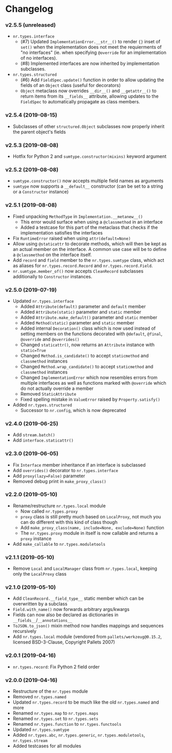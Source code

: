 # Changelog

### v2.5.5 (unreleased)

* `nr.types.interface`
  * (#7) Updated `ImplementationError.__str__()` to render `{}` inset of `set()`
    when the implementation does not meet the requierments of "no interfaces"
    (ie. when specifying `@override` for an implementation of no interfaces).
  * (#8) Implemented interfaces are now inherited by implementation subclasses.
* `nr.types.structured`
  * (#6) Add `FieldSpec.update()` function in order to allow updating the
    fields of an `Object` class (useful for decorators)
  * `Object` metaclass now overrides `__dir__()` and `__getattr__()` to return
    items from its `__fields__` attribute, allowing updates to the `FieldSpec`
    to automatically propagate as class members.

### v2.5.4 (2019-08-15)

* Subclasses of other `structured.Object` subclasses now properly inherit
  the parent object's fields

### v2.5.3 (2019-08-08)

* Hotfix for Python 2 and `sumtype.constructor(mixins)` keyword argument

### v2.5.2 (2019-08-08)

* `sumtype.constructor()` now accepts multiple field names as arguments
* `sumtype` now supports a `__default__` constructor (can be set to a string
  or a `Constructor` instance)

### v2.5.1 (2019-08-08)

* Fixed unpacking `MethodType` in `Implementation.__metanew__()`
  * This error would surface when using a `@classmethod` in an interface
  * Added a testcase for this part of the metaclass that checks if the
    implementation satisfies the interfaces
* Fix `RuntimeError` raised when using `attr(default=None)`
* Allow using `@staticattr` to decorate methods, which will then be kept
  as an actual member on the interface. A common use case will be to define
  a `@classmethod` on the interface itself.
* Add `record` and `field` member to the `nr.types.sumtype` class, which act
  as aliases for `nr.types.record.Record` and `nr.types.record.Field`.
* `nr.sumtype.member_of()` now accepts `CleanRecord` subclasses additionally
  to `Constructor` instances.

### v2.5.0 (2019-07-19)

* Updated `nr.types.interface`
  * Added `Attribute(default)` parameter and `default` member
  * Added `Attribute(static)` parameter and `static` member
  * Added `Attribute.make_default()` parameter and `static` member
  * Added `Method(static)` parameter and `static` member
  * Added internal `Decoration()` class which is now used instead of
    setting members on the functions decorated with `@default`, `@final`,
    `@override` and `@overrides()`
  * Changed `staticattr()`, now returns an `Attribute` instance
    with `static=True`
  * Changed `Method.is_candidate()` to accept `staticmethod`
    and `classmethod` instances
  * Changed `Method.wrap_candidate()` to accept `staticmethod`
    and `classmethod` instances
  * Changed `ImplementationError` which now resembles errors from multiple
    interfaces as well as functions marked with `@override` which do not
    actually override a member
  * Removed `StaticAttribute`
  * Fixed spelling mistake in `ValueError` raised by `Property.satisfy()`
* Added `nr.types.structured`
  * Successor to `nr.config`, which is now deprecated

### v2.4.0 (2019-06-25)

* Add `stream.batch()`
* Add `interface.staticattr()`

### v2.3.0 (2019-06-05)

* Fix `Interface` member inheritance if an interface is subclassed
* Add `overrides()` decorator to `nr.types.interface`
* Add `proxy(lazy=False)` parameter
* Removed debug print in `make_proxy_class()`

### v2.2.0 (2019-05-10)

* Rename/restructure `nr.types.local` module
    * Now called `nr.types.proxy`
    * `proxy` class is still pretty much based on `LocalProxy`, not much you
      can do different with this kind of class though
    * Add `make_proxy_class(name, include=None, exclude=None)` function
    * The `nr.types.proxy` module in itself is now callable and returns a
      `proxy` instance
* Add `make_callable` to `nr.types.moduletools`

### v2.1.1 (2019-05-10)

* Remove `Local` and `LocalManager` class from `nr.types.local`, keeping only
  the `LocalProxy` class

### v2.1.0 (2019-05-10)

* Add `CleanRecord.__field_type__` static member which can be overwritten by
  a subclass
* `Field.with_name()` now forwards arbitrary args/kwargs
* Fields can now also be declared as dictionaries in `__fields__`/`__annotations__`
* `ToJSON.to_json()` mixin method now handles mappings and sequences recursively
* Add `nr.types.local` module (vendored from `pallets/werkzeug@0.15.2`,
  licensed BSD-3-Clause, Copyright Pallets 2007)

### v2.0.1 (2019-04-16)

* `nr.types.record`: Fix Python 2 field order

### v2.0.0 (2019-04-16)

* Restructure of the `nr.types` module
* Removed `nr.types.named`
* Updated `nr.types.record` to be much like the old `nr.types.named` and more
* Renamed `nr.types.map` to `nr.types.maps`
* Renamed `nr.types.set` to `nr.types.sets`
* Renamed `nr.types.function` to `nr.types.functools`
* Updated `nr.types.sumtype`
* Added `nr.types.abc`, `nr.types.generic`, `nr.types.moduletools`, `nr.types.stream`
* Added testcases for all modules
